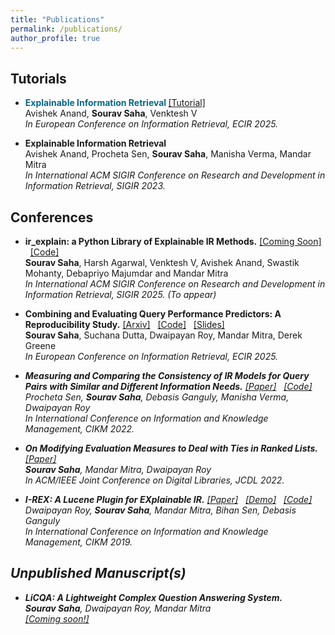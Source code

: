 ```yaml
---
title: "Publications"
permalink: /publications/
author_profile: true
---
```

<style>
papertitle{
    color:#036887; 
    font-weight:bold;
}
</style>


## Tutorials
* **<papertitle> Explainable Information Retrieval </papertitle>**
  <a href="https://elixir-research-group.github.io/ECIR25-ExplainableIR/">[Tutorial]</a> &nbsp; <br>
 Avishek Anand, **Sourav Saha**, Venktesh V <br>
 <em> In European Conference on Information Retrieval, ECIR 2025. </em>

* **Explainable Information Retrieval** <br>
 Avishek Anand, Procheta Sen, **Sourav Saha**, Manisha Verma, Mandar Mitra <br>
 <em> In International ACM SIGIR Conference on Research and Development in Information Retrieval, SIGIR 2023. </em>

## Conferences

* **ir_explain: a Python Library of Explainable IR Methods.**
<a href="https://souravsaha.github.io/">[Coming Soon]</a> &nbsp;
<a href="https://github.com/souravsaha/ir_explain" target="_blank">[Code]</a> &nbsp; <br>
 **Sourav Saha**, Harsh Agarwal, Venktesh V, Avishek Anand, Swastik Mohanty, Debapriyo Majumdar and Mandar Mitra <br>
 <em> In International ACM SIGIR Conference on Research and Development in Information Retrieval, SIGIR 2025. (To appear) </em>


* **Combining and Evaluating Query Performance Predictors: A Reproducibility Study.**
<a href="https://arxiv.org/pdf/2503.24251">[Arxiv]</a> &nbsp;
<a href="https://github.com/souravsaha/qpp-comb" target="_blank">[Code]</a> &nbsp;
<a href="https://u.pcloud.link/publink/show?code=XZNX9m5Zvl5c2YjMdryRBF28bi0cUJ9zxYqk">[Slides]</a> &nbsp; <br>
 **Sourav Saha**, Suchana Dutta, Dwaipayan Roy, Mandar Mitra, Derek Greene <br>
 <em>In European Conference on Information Retrieval, ECIR 2025.

* **Measuring and Comparing the Consistency of IR Models for Query Pairs with Similar and Different Information Needs.**
  <a href="https://dl.acm.org/doi/abs/10.1145/3511808.3557637">[Paper]</a> &nbsp;
  <a href="https://github.com/procheta/IRTrustEvaluator">[Code]</a> &nbsp; <br>
 Procheta Sen, **Sourav Saha**, Debasis Ganguly, Manisha Verma, Dwaipayan Roy <br>
 <em>In International Conference on Information and Knowledge Management, CIKM 2022.

* **On Modifying Evaluation Measures to Deal with Ties in Ranked Lists.**
  <a href="https://dl.acm.org/doi/10.1145/3529372.3533291">[Paper]</a> &nbsp; <br> 
 **Sourav Saha**, Mandar Mitra, Dwaipayan Roy  <br>
 <em>In ACM/IEEE Joint Conference on Digital Libraries, JCDL 2022.

* **I-REX: A Lucene Plugin for EXplainable IR.**
  <a href="https://dl.acm.org/doi/10.1145/3357384.3357859">[Paper]</a> &nbsp;
  <a href="https://youtu.be/UkFjH6AG3d0">[Demo]</a> &nbsp;
  <a href="https://github.com/souravsaha/I-REX">[Code]</a> &nbsp; <br>
  Dwaipayan Roy, **Sourav Saha**, Mandar Mitra, Bihan Sen, Debasis Ganguly <br>
  <em>In International Conference on Information and Knowledge Management, CIKM 2019.

## Unpublished Manuscript(s)

* **LiCQA: A Lightweight Complex Question Answering System.** <br>
 **Sourav Saha**, Dwaipayan Roy, Mandar Mitra   <br>
<a href="https://souravsaha.github.io#publications" target="_blank">[Coming soon!]</a> &nbsp;
